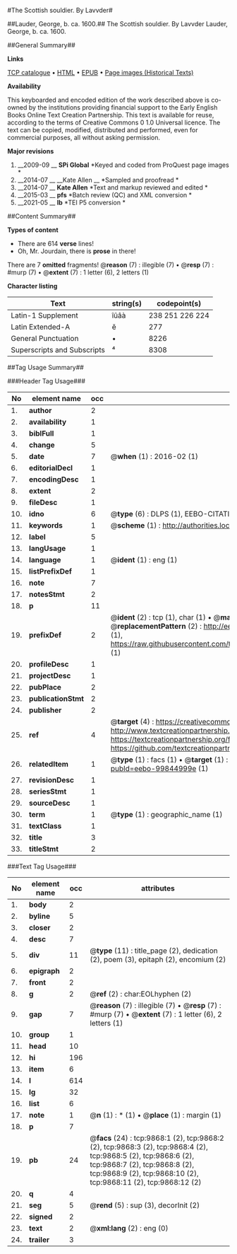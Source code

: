 #The Scottish souldier. By Lavvder#

##Lauder, George, b. ca. 1600.##
The Scottish souldier. By Lavvder
Lauder, George, b. ca. 1600.

##General Summary##

**Links**

[TCP catalogue](http://www.ota.ox.ac.uk/tcp/)  • 
[HTML](http://tei.it.ox.ac.uk/tcp/Texts-HTML/free/A05/A05177.html)  • 
[EPUB](http://tei.it.ox.ac.uk/tcp/Texts-EPUB/free/A05/A05177.epub) • 
[Page images (Historical Texts)](https://historicaltexts.jisc.ac.uk/eebo-99844999e)

**Availability**

This keyboarded and encoded edition of the work described above is co-owned by the
    institutions providing financial support to the Early English Books Online Text Creation
    Partnership. This text is available for reuse, according to the terms of  Creative Commons 0 1.0 Universal
    licence. The text can be copied, modified, distributed and performed, even for commercial
    purposes, all without asking permission.

**Major revisions**

1. __2009-09 __ __SPi Global__ *Keyed and coded from ProQuest page images *
1. __2014-07 __ __Kate Allen __ *Sampled and proofread *
1. __2014-07 __ __Kate Allen__ *Text and markup reviewed and edited *
1. __2015-03 __ __pfs__ *Batch review (QC) and XML conversion *
1. __2021-05 __ __lb__ *TEI P5 conversion *

##Content Summary##

**Types of content**

  * There are 614 **verse** lines!
  * Oh, Mr. Jourdain, there is **prose** in there!

There are 7 **omitted** fragments! 
 @__reason__ (7) : illegible (7)  •  @__resp__ (7) : #murp (7)  •  @__extent__ (7) : 1 letter (6), 2 letters (1)

**Character listing**


|Text|string(s)|codepoint(s)|
|---|---|---|
|Latin-1 Supplement|îûâà|238 251 226 224|
|Latin Extended-A|ĕ|277|
|General Punctuation|•|8226|
|Superscripts             and Subscripts|⁴|8308|

##Tag Usage Summary##

###Header Tag Usage###

|No|element name|occ|attributes|
|---|---|---|---|
|1.|__author__|2||
|2.|__availability__|1||
|3.|__biblFull__|1||
|4.|__change__|5||
|5.|__date__|7| @__when__ (1) : 2016-02 (1)|
|6.|__editorialDecl__|1||
|7.|__encodingDesc__|1||
|8.|__extent__|2||
|9.|__fileDesc__|1||
|10.|__idno__|6| @__type__ (6) : DLPS (1), EEBO-CITATION (1), VID (1), EEBO-PROQUEST (1), STC (2)|
|11.|__keywords__|1| @__scheme__ (1) : http://authorities.loc.gov/ (1)|
|12.|__label__|5||
|13.|__langUsage__|1||
|14.|__language__|1| @__ident__ (1) : eng (1)|
|15.|__listPrefixDef__|1||
|16.|__note__|7||
|17.|__notesStmt__|2||
|18.|__p__|11||
|19.|__prefixDef__|2| @__ident__ (2) : tcp (1), char (1)  •  @__matchPattern__ (2) : ([0-9\-]+):([0-9IVX]+) (1), (.+) (1)  •  @__replacementPattern__ (2) : http://eebo.chadwyck.com/downloadtiff?vid=$1&page=$2 (1), https://raw.githubusercontent.com/textcreationpartnership/Texts/master/tcpchars.xml#$1 (1)|
|20.|__profileDesc__|1||
|21.|__projectDesc__|1||
|22.|__pubPlace__|2||
|23.|__publicationStmt__|2||
|24.|__publisher__|2||
|25.|__ref__|4| @__target__ (4) : https://creativecommons.org/publicdomain/zero/1.0/ (1), http://www.textcreationpartnership.org/docs/. (1), https://textcreationpartnership.org/faq/#faq05 (1), https://github.com/textcreationpartnership (1)|
|26.|__relatedItem__|1| @__type__ (1) : facs (1)  •  @__target__ (1) : https://data.historicaltexts.jisc.ac.uk/view?pubId=eebo-99844999e (1)|
|27.|__revisionDesc__|1||
|28.|__seriesStmt__|1||
|29.|__sourceDesc__|1||
|30.|__term__|1| @__type__ (1) : geographic_name (1)|
|31.|__textClass__|1||
|32.|__title__|3||
|33.|__titleStmt__|2||


###Text Tag Usage###

|No|element name|occ|attributes|
|---|---|---|---|
|1.|__body__|2||
|2.|__byline__|5||
|3.|__closer__|2||
|4.|__desc__|7||
|5.|__div__|11| @__type__ (11) : title_page (2), dedication (2), poem (3), epitaph (2), encomium (2)|
|6.|__epigraph__|2||
|7.|__front__|2||
|8.|__g__|2| @__ref__ (2) : char:EOLhyphen (2)|
|9.|__gap__|7| @__reason__ (7) : illegible (7)  •  @__resp__ (7) : #murp (7)  •  @__extent__ (7) : 1 letter (6), 2 letters (1)|
|10.|__group__|1||
|11.|__head__|10||
|12.|__hi__|196||
|13.|__item__|6||
|14.|__l__|614||
|15.|__lg__|32||
|16.|__list__|6||
|17.|__note__|1| @__n__ (1) : * (1)  •  @__place__ (1) : margin (1)|
|18.|__p__|7||
|19.|__pb__|24| @__facs__ (24) : tcp:9868:1 (2), tcp:9868:2 (2), tcp:9868:3 (2), tcp:9868:4 (2), tcp:9868:5 (2), tcp:9868:6 (2), tcp:9868:7 (2), tcp:9868:8 (2), tcp:9868:9 (2), tcp:9868:10 (2), tcp:9868:11 (2), tcp:9868:12 (2)|
|20.|__q__|4||
|21.|__seg__|5| @__rend__ (5) : sup (3), decorInit (2)|
|22.|__signed__|2||
|23.|__text__|2| @__xml:lang__ (2) : eng (0)|
|24.|__trailer__|3||
